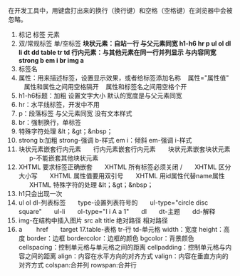 在开发工具中，用键盘打出来的换行（换行键）和空格（空格键）在浏览器中会被忽略。
1. 标记 标签 元素
2. 双/常规标签  单/空标签
 **块状元素：自站一行 与父元素同宽
 h1-h6 hr p ul ol dl li dt dd table tr td
 行内元素：与其他元素在同一行并列显示 与内容同宽
 strong b em i br img a**
3. 标签名
4. 属性：用来描述标签，设置显示效果，或者给标签添加名称
&nbsp;&nbsp;&nbsp;属性="属性值"
&nbsp;&nbsp;&nbsp;属性和属性之间用空格隔开
&nbsp;&nbsp;&nbsp;属性和标签名之间用空格个开
5. h1-h6标题：加粗 设置文字大小 默认的宽度是与父元素同宽
6. hr：水平线标签，开发中不用
7. p：段落标签 与父元素同宽 没有文本样式
8. br：强制换行，单标签
9. 特殊字符处理 &lt；&gt；&nbsp；
10. strong b:加粗 strong-强调 b-样式
em i：倾斜 em-强调 i-样式
11. 块状元素嵌套行内元素
&nbsp;&nbsp;&nbsp;&nbsp;&nbsp;&nbsp;行内元素嵌套行内元素
&nbsp;&nbsp;&nbsp;&nbsp;&nbsp;&nbsp;块状元素嵌套块状元素
&nbsp;&nbsp;&nbsp;&nbsp;&nbsp;&nbsp;p-不能嵌套其他块状元素
12. XHTML 要求标签正确嵌套
&nbsp;&nbsp;&nbsp;&nbsp;&nbsp;&nbsp;XHTML 所有标签必须关闭   /
&nbsp;&nbsp;&nbsp;&nbsp;&nbsp;&nbsp;XHTML 区分大小写
&nbsp;&nbsp;&nbsp;&nbsp;&nbsp;&nbsp;XHTML 属性值要用双引号
&nbsp;&nbsp;&nbsp;&nbsp;&nbsp;&nbsp;XHTML 用id属性代替name属性
&nbsp;&nbsp;&nbsp;&nbsp;&nbsp;&nbsp;XHTML 特殊字符的处理 &lt；&gt；&nbsp；
13. h1只会出现一次
14. ul ol dl-列表标签
&nbsp;&nbsp;&nbsp;&nbsp;&nbsp;&nbsp;type-设置列表符号的
&nbsp;&nbsp;&nbsp;&nbsp;&nbsp;&nbsp;ul-type="circle disc square"
&nbsp;&nbsp;&nbsp;&nbsp;&nbsp;&nbsp;ul-li
&nbsp;&nbsp;&nbsp;&nbsp;&nbsp;&nbsp;ol-type="I i A a 1"
&nbsp;&nbsp;&nbsp;&nbsp;&nbsp;&nbsp;dl
&nbsp;&nbsp;&nbsp;&nbsp;&nbsp;&nbsp;dt-主题
&nbsp;&nbsp;&nbsp;&nbsp;&nbsp;&nbsp;dd-解释
15. img-在结构中插入图片
    src
    alt
    title
    绝对路径
    相对路径
16. a &nbsp;&nbsp;&nbsp; &nbsp;&nbsp;   href&nbsp;&nbsp;&nbsp;&nbsp;&nbsp;&nbsp;     target
17.table-表格
    tr-行
    td-单元格
    width：宽度   height：高度    border：边框
    bordercolor：边框的颜色
    bgcolor：背景颜色
    cellspacing：控制单元格与单元格之间的距离
    cellpadding：控制单元格与内容之间的距离
    align：内容在水平方向的对齐方式
    valign：内容在垂直方向的对齐方式
    colspan:合并列
    rowspan:合并行